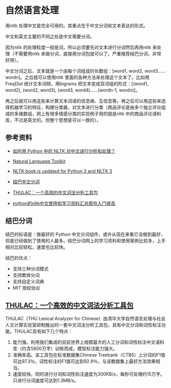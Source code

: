# 自然语言处理

用nltk 处理中文是完全可用的。其重点在于中文分词和文本表达的形式。

中文和英文主要的不同之处是中文需要分词。

因为nltk 的处理粒度一般是词，所以必须要先对文本进行分词然后再用nltk 来处理（不需要用nltk 来做分词，直接用分词包就可以了。严重推荐结巴分词，非常好用）。

中文分词之后，文本就是一个由每个词组成的长数组：[word1, word2, word3…… wordn]。之后就可以使用nltk 里面的各种方法来处理这个文本了。比如用FreqDist 统计文本词频，用bigrams 把文本变成双词组的形式：[(word1, word2), (word2, word3), (word3, word4)……(wordn-1, wordn)]。

再之后就可以用这些来计算文本词语的信息熵、互信息等。再之后可以用这些来选择机器学习的特征，构建分类器，对文本进行分类（商品评论是由多个独立评论组成的多维数组，网上有很多情感分类的实现例子用的就是nltk 中的商品评论语料库，不过是英文的。但整个思想是可以一致的）。



## 参考资料

- [如何用 Python 中的 NLTK 对中文进行分析和处理？](https://www.zhihu.com/question/20922994)
- [Natural Language Toolkit](http://www.nltk.org/)


- [NLTK book is updated for Python 3 and NLTK 3](http://www.nltk.org/book/)
- [结巴中文分词 ](https://github.com/fxsjy/jieba)
- [THULAC：一个高效的中文词法分析工具包](http://thulac.thunlp.org/)
- [python的nltk中文使用和学习资料汇总帮你入门提高 ](http://blog.csdn.net/huyoo/article/details/12188573)



## 结巴分词

结巴的标语是：做最好的 Python 中文分词组件，或许从现在来看它没做到最好，但是已经做到了使用的人最多。结巴分词网上的学习资料和使用案例比较多，上手相对比较轻松，速度也比较快。

结巴的优点： 

- 支持三种分词模式
- 支持繁体分词
- 支持自定义词典
- MIT 授权协议



## [THULAC：一个高效的中文词法分析工具包](http://thulac.thunlp.org/)

THULAC（THU Lexical Analyzer for Chinese）由清华大学自然语言处理与社会人文计算实验室研制推出的一套中文词法分析工具包，具有中文分词和词性标注功能。THULAC具有如下几个特点：

1. 能力强。利用我们集成的目前世界上规模最大的人工分词和词性标注中文语料库（约含5800万字）训练而成，模型标注能力强大。
2. 准确率高。该工具包在标准数据集Chinese Treebank（CTB5）上分词的F1值可达97.3％，词性标注的F1值可达到92.9％，与该数据集上最好方法效果相当。
3. 速度较快。同时进行分词和词性标注速度为300KB/s，每秒可处理约15万字。只进行分词速度可达到1.3MB/s。